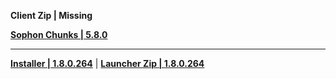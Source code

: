 **Client Zip | Missing**

**[Sophon Chunks | 5.8.0](https://sg-downloader-api.hoyoverse.com/downloader/sophon_chunk/api/getBuild?branch=main&package_id=ScSYQBFhu9&password=bDL4JUHL625x&tag=5.8.0)**

---

**[Installer | 1.8.0.264](https://download-porter.hoyoverse.com/download-porter/2025/07/08/GenshinImpact_install_202506091241.exe?trace_key=GenshinImpact_install_ua_ca54b7298625)** | **[Launcher Zip | 1.8.0.264](https://hyp-webstatic.hoyoverse.com/hyp-client/VYTpXlbWo8_1.8.0.264_1_1_cps_hyp_global_VYTpXlbWo8_22hoyoverse_202506181445_aRKFvJel.zip)**
